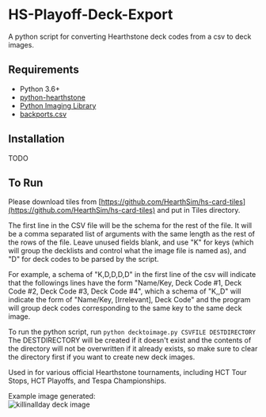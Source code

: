 # HS-Playoff-Deck-Export

A python script for converting Hearthstone deck codes from a csv to deck images.

## Requirements

* Python 3.6+
* [python-hearthstone](https://github.com/hearthsim/python-hearthstone)
* [Python Imaging Library](https://pillow.readthedocs.io)
* [backports.csv](https://pypi.python.org/pypi/backports.csv)

## Installation
TODO

## To Run

Please download tiles from [https://github.com/HearthSim/hs-card-tiles](https://github.com/HearthSim/hs-card-tiles) and put in Tiles directory.

The first line in the CSV file will be the schema for the rest of the file. It will be a comma separated list of arguments with the same length as the rest of the rows of the file. Leave unused fields blank, and use "K" for keys (which will group the decklists and control what the image file is named as), and "D" for deck codes to be parsed by the script.

For example, a schema of "K,D,D,D,D" in the first line of the csv will indicate that the followings lines have the form "Name/Key, Deck Code #1, Deck Code #2, Deck Code #3, Deck Code #4", which a schema of "K,,D" will indicate the form of "Name/Key, \[Irrelevant\], Deck Code" and the program will group deck codes corresponding to the same key to the same deck image.

To run the python script, run `python decktoimage.py CSVFILE DESTDIRECTORY`
The DESTDIRECTORY will be created if it doesn't exist and the contents of the directory will not be overwritten if it already exists, so make sure to clear the directory first if you want to create new deck images.

Used in for various official Hearthstone tournaments, including HCT Tour Stops, HCT Playoffs, and Tespa Championships.

Example image generated:  
![killinallday deck image](https://imgur.com/9Yr0CCd "YAYtears deck image")

